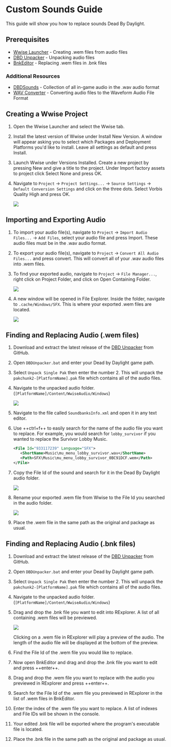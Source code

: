 # Custom Sounds Guide

This guide will show you how to replace sounds Dead By Daylight.

## Prerequisites

- [Wwise Launcher](https://www.audiokinetic.com/download/) - Creating .wem files from audio files
- [DBD Unpacker](https://github.com/BrandonItaly/DBDUnpacker/releases/latest) - Unpacking audio files
- [BnkEditor](https://cdn.discordapp.com/attachments/844107725092290600/846589986857811968/BnkEditor.exe) - Replacing .wem files in .bnk files

### Additional Resources

- [DBDSounds](https://github.com/Masusder/DBDSounds) - Collection of all in-game audio in the .wav audio format
- [WAV Converter](https://audio.online-convert.com/convert-to-wav) - Converting audio files to the Waveform Audio File Format

## Creating a Wwise Project

1. Open the Wwise Launcher and select the Wwise tab.
1. Install the latest version of Wwise under Install New Version. A window will appear asking you to select which Packages and Deployment Platforms you'd like to install. Leave all settings as default and press Install. 
1. Launch Wwise under Versions Installed. Create a new project by pressing New and give a title to the project. Under Import factory assets to project click Select None and press OK. 
1. Navigate to `Project` → `Project Settings...` → `Source Settings` → `Default Conversion Settings` and click on the three dots. Select Vorbis Quality High and press OK.

    ![](https://images-ext-1.discordapp.net/external/IYAFs5jubGFxID_ZaX3J7huHWfsMFzifTO1HM6YjTCY/https/media.discordapp.net/attachments/834873477500371004/844330346953965568/unknown.png)

## Importing and Exporting Audio

1. To import your audio file(s), navigate to `Project` → `Import Audio Files...` → `Add Files`, select your audio file and press Import. These audio files must be in the .wav audio format.
1. To export your audio file(s), navigate to `Project` → `Convert All Audio Files...` and press convert. This will convert all of your .wav audio files into .wem files.
1. To find your exported audio, navigate to `Project` → `File Manager...`, right click on Project Folder, and click on Open Containing Folder.

    ![](https://images-ext-2.discordapp.net/external/-hYFfeByABK4sk6JZIRK2hNi1qG5Nzb5BI1L-hcFEyI/https/media.discordapp.net/attachments/834873477500371004/844330383549923328/unknown.png)

1. A new window will be opened in File Explorer. Inside the folder, navigate to `.cache/Windows/SFX`. This is where your exported .wem files are located.

    ![](https://media.discordapp.net/attachments/917649484450775061/920230526374273054/unknown.png)

## Finding and Replacing Audio (.wem files)

1. Download and extract the latest release of the [DBD Unpacker](https://github.com/BrandonItaly/DBDUnpacker/releases/latest) from GitHub.
1. Open `DBDUnpacker.bat` and enter your Dead by Daylight game path.
1. Select `Unpack Single Pak` then enter the number 2. This will unpack the `pakchunk2-[PlatformName].pak` file which contains all of the audio files.
1. Navigate to the unpacked audio folder. (`[PlatformName]/Content/WwiseAudio/Windows`)

    ![](https://media.discordapp.net/attachments/917649484450775061/920231475155193856/unknown.png)

1. Navigate to the file called `SoundbanksInfo.xml` and open it in any text editor.
1. Use ++ctrl+f++ to easily search for the name of the audio file you want to replace. For example, you would search for `lobby_survivor` if you wanted to replace the Survivor Lobby Music.
    ```xml title="SoundbanksInfo.xml"
    <File Id="933117239" Language="SFX">
       <ShortName>Music\mu_menu_lobby_survivor.wav</ShortName>
       <Path>SFX\Music\mu_menu_lobby_survivor_0BC91DCF.wem</Path>
    </File>
    ```
1. Copy the File Id of the sound and search for it in the Dead By Daylight audio folder.

    ![](https://media.discordapp.net/attachments/917649484450775061/920231741136969768/unknown.png)

1. Rename your exported .wem file from Wwise to the File Id you searched in the audio folder.

    ![](https://media.discordapp.net/attachments/917649484450775061/920232046754951168/unknown.png)

1. Place the .wem file in the same path as the original and package as usual.

## Finding and Replacing Audio (.bnk files)

1. Download and extract the latest release of the [DBD Unpacker](https://github.com/BrandonItaly/DBDUnpacker/releases/latest) from GitHub.
1. Open `DBDUnpacker.bat` and enter your Dead by Daylight game path.
1. Select `Unpack Single Pak` then enter the number 2. This will unpack the `pakchunk2-[PlatformName].pak` file which contains all of the audio files.
1. Navigate to the unpacked audio folder. (`[PlatformName]/Content/WwiseAudio/Windows`)
1. Drag and drop the .bnk file you want to edit into RExplorer. A list of all containing .wem files will be previewed.

    ![](https://media.discordapp.net/attachments/834873477500371004/844330623333957632/unknown.png)
    
    Clicking on a .wem file in RExplorer will play a preview of the audio. The length of the audio file will be displayed at the bottom of the preview.

1. Find the File Id of the .wem file you would like to replace.
1. Now open BnkEditor and drag and drop the .bnk file you want to edit and press ++enter++.
1. Drag and drop the .wem file you want to replace with the audio you previewed in RExplorer and press ++enter++.
1. Search for the File Id of the .wem file you previewed in RExplorer in the list of .wem files in BnkEditor.
1. Enter the index of the .wem file you want to replace. A list of indexes and File IDs will be shown in the console.
1. Your edited .bnk file will be exported where the program's executable file is located.
1. Place the .bnk file in the same path as the original and package as usual.